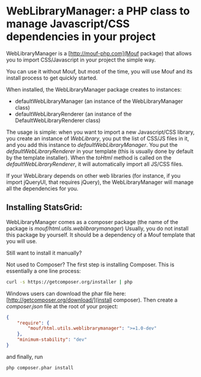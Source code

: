 WebLibraryManager: a PHP class to manage Javascript/CSS dependencies in your project
====================================================================================

WebLibraryManager is a [http://mouf-php.com](Mouf package) that allows you to import CSS/Javascript in your project the simple way.

You can use it without Mouf, but most of the time, you will use Mouf and its install process to get quickly started.

When installed, the WebLibraryManager package creates to instances:
- defaultWebLibraryManager (an instance of the WebLibraryManager class)
- defaultWebLibraryRenderer (an instance of the DefaultWebLibraryRenderer class)

The usage is simple: when you want to import a new Javascript/CSS library, you create an instance of *WebLibrary*, you put the list of CSS/JS files in it, and you add this instance to *defaultWebLibraryManager*.
You put the *defaultWebLibraryRenderer* in your template (this is usually done by default by the template installer).
When the *toHtml* method is called on the *defaultWebLibraryRenderer*, it will automatically import all JS/CSS files.

If your WebLibrary depends on other web libraries (for instance, if you import jQueryUI, that requires jQuery), the WebLibraryManager will manage all the dependencies for you.

Installing StatsGrid:
---------------------

WebLibraryManager comes as a composer package (the name of the package is *mouf/html.utils.weblibrarymanager*)
Usually, you do not install this package by yourself. It should be a dependency of a Mouf template that you will use.

Still want to install it manually?

Not used to Composer? The first step is installing Composer. 
This is essentially a one line process:

```bash
curl -s https://getcomposer.org/installer | php
```

Windows users can download the phar file here: [http://getcomposer.org/download/](install composer).
Then create a *composer.json* file at the root of your project:

```json
{
    "require": {
        "mouf/html.utils.weblibrarymanager": ">=1.0-dev"
    },
    "minimum-stability": "dev" 
}
```

and finally, run

```bash
php composer.phar install
```